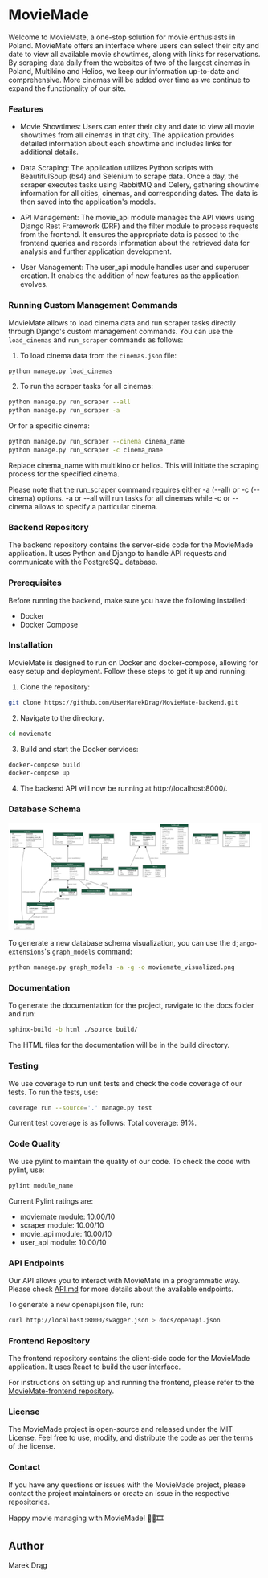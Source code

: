 # MovieMade
Welcome to MovieMate, a one-stop solution for movie enthusiasts in Poland. MovieMate offers an interface where users can select their city and date to view all available movie showtimes, along with links for reservations. By scraping data daily from the websites of two of the largest cinemas in Poland, Multikino and Helios, we keep our information up-to-date and comprehensive. More cinemas will be added over time as we continue to expand the functionality of our site.


### Features

- Movie Showtimes: Users can enter their city and date to view all movie showtimes from all cinemas in that city. The application provides detailed information about each showtime and includes links for additional details.

- Data Scraping: The application utilizes Python scripts with BeautifulSoup (bs4) and Selenium to scrape data. Once a day, the scraper executes tasks using RabbitMQ and Celery, gathering showtime information for all cities, cinemas, and corresponding dates. The data is then saved into the application's models.

- API Management: The movie_api module manages the API views using Django Rest Framework (DRF) and the filter module to process requests from the frontend. It ensures the appropriate data is passed to the frontend queries and records information about the retrieved data for analysis and further application development.

- User Management: The user_api module handles user and superuser creation. It enables the addition of new features as the application evolves.

### Running Custom Management Commands

MovieMate allows to load cinema data and run scraper tasks directly through Django's custom management commands. You can use the `load_cinemas` and `run_scraper` commands as follows:

1. To load cinema data from the `cinemas.json` file:

```bash
python manage.py load_cinemas
```

2. To run the scraper tasks for all cinemas:

```bash
python manage.py run_scraper --all
python manage.py run_scraper -a
```

Or for a specific cinema:

```bash
python manage.py run_scraper --cinema cinema_name
python manage.py run_scraper -c cinema_name
```

Replace cinema_name with multikino or helios. This will initiate the scraping process for the specified cinema.

Please note that the run_scraper command requires either -a (--all) or -c (--cinema) options. -a or --all will run tasks for all cinemas while -c or --cinema allows to specify a particular cinema.

### Backend Repository
The backend repository contains the server-side code for the MovieMade application. It uses Python and Django to handle API requests and communicate with the PostgreSQL database.

### Prerequisites
Before running the backend, make sure you have the following installed:

- Docker
- Docker Compose

### Installation
MovieMate is designed to run on Docker and docker-compose, allowing for easy setup and deployment. Follow these steps to get it up and running:

1. Clone the repository:
```bash
git clone https://github.com/UserMarekDrag/MovieMate-backend.git
```
2. Navigate to the directory.
```bash
cd moviemate
```
3. Build and start the Docker services:
```bash
docker-compose build
docker-compose up
```
4. The backend API will now be running at http://localhost:8000/.

### Database Schema

![Database Schema](moviemate_visualized.png)

To generate a new database schema visualization, you can use the `django-extensions`'s `graph_models` command:

```bash
python manage.py graph_models -a -g -o moviemate_visualized.png
```

### Documentation

To generate the documentation for the project, navigate to the docs folder and run:

```bash
sphinx-build -b html ./source build/
```
The HTML files for the documentation will be in the build directory.

### Testing

We use coverage to run unit tests and check the code coverage of our tests. To run the tests, use:

```bash
coverage run --source='.' manage.py test
```
Current test coverage is as follows:
Total coverage: 91%.

### Code Quality

We use pylint to maintain the quality of our code. To check the code with pylint, use:

```bash
pylint module_name
```
Current Pylint ratings are:

- moviemate module: 10.00/10
- scraper module: 10.00/10
- movie_api module: 10.00/10
- user_api module: 10.00/10

### API Endpoints
Our API allows you to interact with MovieMate in a programmatic way. Please check [API.md](API.md) for more details about the available endpoints.

To generate a new openapi.json file, run:
```bash 
curl http://localhost:8000/swagger.json > docs/openapi.json
```

### Frontend Repository
The frontend repository contains the client-side code for the MovieMade application. It uses React to build the user interface.

For instructions on setting up and running the frontend, please refer to the [MovieMate-frontend repository](https://github.com/UserMarekDrag/MovieMate-frontend).

### License
The MovieMade project is open-source and released under the MIT License. Feel free to use, modify, and distribute the code as per the terms of the license.

### Contact
If you have any questions or issues with the MovieMade project, please contact the project maintainers or create an issue in the respective repositories.

Happy movie managing with MovieMade! 🎥🍿🎞️

## Author 
Marek Drąg